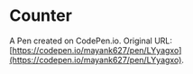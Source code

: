 # Counter

A Pen created on CodePen.io. Original URL: [https://codepen.io/mayank627/pen/LYyagxo](https://codepen.io/mayank627/pen/LYyagxo).


